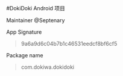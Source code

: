 #DokiDoki Android 项目

Maintainer @Septenary

App Signature
> 9a6a9d6c04b7b1c46531eedcf8bf6cf5

Package name
> com.dokiwa.dokidoki
